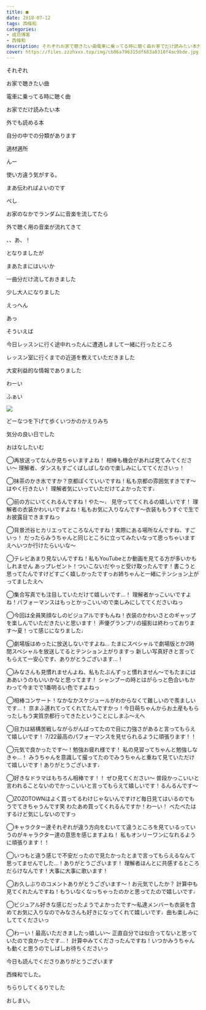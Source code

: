 ```yaml
---
title: ■
date: 2018-07-12
tags: 西條和
categories: 
- 成员博客
- 西條和
description: それぞれお家で聴きたい曲電車に乗ってる時に聴く曲お家でだけ読みたい本外でも読める本...
cover: https://files.zzzhxxx.top/img/cb06a796315df683a0310f4ac9bde.jpg 
---
```










それぞれ















お家で聴きたい曲







電車に乗ってる時に聴く曲










お家でだけ読みたい本









外でも読める本












自分の中での分類があります











適材適所













んー






使い方違う気がする。











まあ伝わればよいのです








ぺし










お家のなかでランダムに音楽を流してたら



外で聴く用の音楽が流れてきて









、、あ、！






となりましたが









まあたまにはいいか










一曲分だけ流しておきました










少し大人になりました












えっへん












あっ




そういえば










今日レッスンに行く途中れったんに遭遇しまして一緒に行ったところ








レッスン室に行くまでの近道を教えていただきました









大変利益的な情報でありました

















わーい








ふぁい





![](https://files.zzzhxxx.top/img/cb06a796315df683a0310f4ac9bde.jpg)











どーなつを下げて歩くいつかのかえりみち








気分の良い日でした






おはなしたいむ



◯再放送ってなんか見ちゃいますよね！
相棒も機会があれば見てみてください〜
理解者、ダンスもすごくばしばしなので楽しみにしててくださいっ！




◯抹茶のかき氷ですか？京都ぽくていいですね！私も京都の雰囲気すきです〜はやく行きたい！
理解者気にいっていただけてよかったです♩






◯前の方にいてくれるんですね！やた〜♩
見守っててくれるの嬉しいです！
理解者の衣装かわいいですよね！私もお気に入りなんです〜衣装ももうすぐで生でお披露目できますねっ





◯背景渋谷ヒカリエってところなんですね！実際にある場所なんですね、すごいっ！
だったらみうちゃんと同じところに立ってみたいなって思っちゃいますえへいつか行けたらいいな〜





◯テレビあまり見ないんですね！私もYouTubeとか動画を見てる方が多いかもしれません
あっプレゼント！ついこないだやっと受け取ったんです！書こうと思ってたんですけどすごく嬉しかったですっお姉ちゃんと一緒にテンション上がってましたえへ






◯集合写真でも注目していただけて嬉しいです…！
理解者かっこいいですよね！パフォーマンスはもっとかっこいいので楽しみにしててくださいねっ






◯今回は全員笑顔なしのビジュアルですもんね！衣装のかわいさとのギャップを楽しんでいただきたいと思います！
声優グランプリの撮影は終わっております〜夏！って感じになりました♩






◯劇場版はめったに放送しないですよね…
たまにスペシャルで劇場版とか2時間スペシャルを放送してるとテンション上がりますっ
新しい写真好きと言ってもらえて一安心です、ありがとうございます…！






◯みなさんも見慣れませんよね、私もたぶんずっと慣れません〜でもたまにはああいうのもいいかなと思ってます！
シャンプーの時とはがらっと色合いもかわって今までで1番明るい色ですよねっ





◯相棒コンサート！なかなかスケジュールがわからなくて難しいので羨ましいです…！
京まふ連れてってくれてたんですかっ！今日萌ちゃんからお土産ももらったしもう実質京都行ってきたということにしまふ〜えへ





◯目力は結構苦戦しながらがんばってたので目に力強さがあると言ってもらえて嬉しいです！
7/22最高のパフォーマンスを見せられるように頑張ります！！





◯元気で良かったです〜！勉強お疲れ様です！
私の見習ってちゃんと勉強しなきゃ…！
みうちゃんを意識して撮ってたのでみうちゃんと重ねて見ていただけて嬉しいです！ありがとうございます♩





◯好きなドラマはもちろん相棒です！！
ぜひ見てください〜
普段かっこいいと言われることないのでかっこいいと言ってもらえて嬉しいです！るんるんです〜




◯ZOZOTOWNはよく買ってるわけじゃないんですけど毎日見てはいるのでもうでてきちゃうんです笑
わたあめ買ってくれるんですか！わーい！
べたべたはするけど気にしないのですっ






◯キャラクター達それぞれが違う方向をむいてて違うところを見ているっていうのがキャラクター達の意思を感じますよね！
私もオンリーワンになれるように頑張ります！！






◯いつもと違う感じで不安だったので見たかったとまで言ってもらえるなんて思ってませんでした…！ありがとうございます！
理解者ほんとに共感するところだらけなんです！大事に大事に歌います！






◯お久しぶりのコメントありがとうございます〜！お元気でしたか？
計算中も見てくれたんですね！もういなくなっちゃったのかと思ってたので嬉しいです♩





◯ビジュアル好きな感じだったようでよかったです〜私達メンバーも衣装を含めてお気に入りなのでみなさんも好きになってくれて嬉しいです♩曲も楽しみにしててくださいっ




◯わーい！最高いただきましたっ嬉しい〜
正直自分では似合ってないと思っていたので良かったです…！
計算中みてくださったんですね！いつかみうちゃんも動くと思うのでしばしお待ちくださいっ












今日も読んでくださりありがとうございます











西條和でした。












ちらりしてくるりでした










おしまい。


